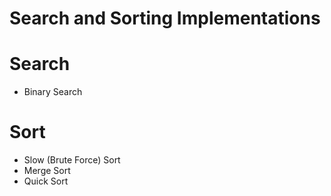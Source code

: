 # Search and Sorting Implementations

# Search
 * Binary Search

# Sort
 * Slow (Brute Force) Sort
 * Merge Sort
 * Quick Sort

